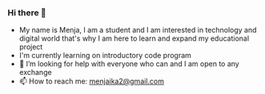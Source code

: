 ### Hi there 👋

- My name is Menja, I am a student and I am interested in technology and digital world that's why I am here to learn and expand my educational project
- I'm currently learning on introductory code program
- 🤔 I’m looking for help with everyone who can and I am open to any exchange
- 📫 How to reach me: menjaika2@gmail.com
